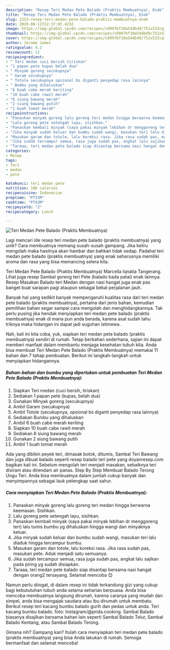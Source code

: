 ```yaml
---
description: "Resep Teri Medan Pete Balado (Praktis Membuatnya), Enak"
title: "Resep Teri Medan Pete Balado (Praktis Membuatnya), Enak"
slug: 2253-resep-teri-medan-pete-balado-praktis-membuatnya-enak
date: 2020-08-11T22:37:07.423Z
image: https://img-global.cpcdn.com/recipes/c8997bf10a54dbd9/751x532cq70/teri-medan-pete-balado-praktis-membuatnya-foto-resep-utama.jpg
thumbnail: https://img-global.cpcdn.com/recipes/c8997bf10a54dbd9/751x532cq70/teri-medan-pete-balado-praktis-membuatnya-foto-resep-utama.jpg
cover: https://img-global.cpcdn.com/recipes/c8997bf10a54dbd9/751x532cq70/teri-medan-pete-balado-praktis-membuatnya-foto-resep-utama.jpg
author: Jerome James
ratingvalue: 4.2
reviewcount: 11
recipeingredient:
- " Teri medan cuci bersih tiriskan"
- "1 papan pete kupas belah dua"
- " Minyak goreng secukupnya"
- " Garam secukupnya"
- " Totole secukupnya opsional bs diganti penyedap rasa lainnya"
- " Bumbu yang dihaluskan"
- "6 buah cabe merah keriting"
- "10 buah cabe rawit merah"
- "6 siung bawang merah"
- "2 siung bawang putih"
- "1 buah tomat merah"
recipeinstructions:
- "Panaskan minyak goreng lalu goreng teri medan hingga berwarna keemasan. Sisihkan."
- "Lalu goreng pete setengah layu, sisihkan."
- "Panaskan kembali minyak (saya pakai minyak lebihan dr menggoreng teri) lalu tumis bumbu yg dihaluskan hingga wangi dan minyaknya keluar."
- "Jika minyak sudah keluar dan bumbu sudah wangi, masukan teri lalu diaduk hingga tercampur bumbu."
- "Masukan garam dan totole, lalu koreksi rasa. Jika rasa sudah pas, masukan pete. Aduk menjadi satu semuanya."
- "Jika sudah tercampur semua, rasa juga sudah pas, angkat lalu sajikan pada piring yg sudah disiapkan."
- "Taraaa, teri medan pete balado siap disantap bersama nasi hangat dengan orang2 tersayang. Selamat mencoba 😊"
categories:
- Resep
tags:
- teri
- medan
- pete

katakunci: teri medan pete 
nutrition: 106 calories
recipecuisine: Indonesian
preptime: "PT33M"
cooktime: "PT43M"
recipeyield: "2"
recipecategory: Lunch

---
```



![Teri Medan Pete Balado (Praktis Membuatnya)](https://img-global.cpcdn.com/recipes/c8997bf10a54dbd9/751x532cq70/teri-medan-pete-balado-praktis-membuatnya-foto-resep-utama.jpg)

Lagi mencari ide resep teri medan pete balado (praktis membuatnya) yang unik? Cara membuatnya memang susah-susah gampang. Jika keliru mengolah maka hasilnya akan hambar dan bahkan tidak sedap. Padahal teri medan pete balado (praktis membuatnya) yang enak seharusnya memiliki aroma dan rasa yang bisa memancing selera kita.

Teri Medan Pete Balado (Praktis Membuatnya) Marcella Iqnatia Tangerang. Lihat juga resep Sambal goreng teri Pete (balado bada patai) enak lainnya. Resep Masakan Balado teri Medan dengan nasi hangat juga enak pas banget buat sarapan pagi ataupun sebagai bekal perjalanan jauh.

Banyak hal yang sedikit banyak mempengaruhi kualitas rasa dari teri medan pete balado (praktis membuatnya), pertama dari jenis bahan, kemudian pemilihan bahan segar sampai cara mengolah dan menghidangkannya. Tak perlu pusing jika hendak menyiapkan teri medan pete balado (praktis membuatnya) enak di mana pun anda berada, karena asal sudah tahu triknya maka hidangan ini dapat jadi suguhan istimewa.


Nah, kali ini kita coba, yuk, siapkan teri medan pete balado (praktis membuatnya) sendiri di rumah. Tetap berbahan sederhana, sajian ini dapat memberi manfaat dalam membantu menjaga kesehatan tubuh kita. Anda bisa membuat Teri Medan Pete Balado (Praktis Membuatnya) memakai 11 bahan dan 7 tahap pembuatan. Berikut ini langkah-langkah untuk menyiapkan hidangannya.

<!--inarticleads1-->

##### Bahan-bahan dan bumbu yang diperlukan untuk pembuatan Teri Medan Pete Balado (Praktis Membuatnya):

1. Siapkan  Teri medan (cuci bersih, tiriskan)
1. Sediakan 1 papan pete (kupas, belah dua)
1. Gunakan  Minyak goreng (secukupnya)
1. Ambil  Garam (secukupnya)
1. Ambil  Totole (secukupnya, opsional bs diganti penyedap rasa lainnya)
1. Sediakan  Bumbu yang dihaluskan
1. Ambil 6 buah cabe merah keriting
1. Siapkan 10 buah cabe rawit merah
1. Sediakan 6 siung bawang merah
1. Gunakan 2 siung bawang putih
1. Ambil 1 buah tomat merah


Ada yang dibikin peyek teri, dimasak botok, ditumis, Sambal Teri Bawang dan juga dibuat balado seperti resep balado teri pete yang doyanresep.com bagikan kali ini. Sebelum mengolah teri menjadi masakan, sebaiknya teri disiram atau direndam air panas. Step By Step Membuat Balado Terong Ungu Teri. Anda bisa membuatnya dalam jumlah cukup banyak dan menyimpannya sebagai lauk pelengkap saat sahur. 

<!--inarticleads2-->

##### Cara menyiapkan Teri Medan Pete Balado (Praktis Membuatnya):

1. Panaskan minyak goreng lalu goreng teri medan hingga berwarna keemasan. Sisihkan.
1. Lalu goreng pete setengah layu, sisihkan.
1. Panaskan kembali minyak (saya pakai minyak lebihan dr menggoreng teri) lalu tumis bumbu yg dihaluskan hingga wangi dan minyaknya keluar.
1. Jika minyak sudah keluar dan bumbu sudah wangi, masukan teri lalu diaduk hingga tercampur bumbu.
1. Masukan garam dan totole, lalu koreksi rasa. Jika rasa sudah pas, masukan pete. Aduk menjadi satu semuanya.
1. Jika sudah tercampur semua, rasa juga sudah pas, angkat lalu sajikan pada piring yg sudah disiapkan.
1. Taraaa, teri medan pete balado siap disantap bersama nasi hangat dengan orang2 tersayang. Selamat mencoba 😊


Namun perlu diingat, di dalam resep ini tidak terkandung gizi yang cukup bagi kebututuhan tubuh anda selama seharian berpuasa. Anda bisa mencoba membuatnya langsung dirumah, karena caranya yang mudah dan simpel, anda bisa mengajak saudara atau ibu dirumah untuk membatu. Berikut resep teri kacang bumbu balado gurih dan pedas untuk anda. Teri kacang bumbu balado. foto: Instagram/@prida.cooking. Sambal Balado biasanya disajikan bersama bahan lain seperti Sambal Balado Telur, Sambal Balado Kentang, atau Sambal Balado Terong. 

Gimana nih? Gampang kan? Itulah cara menyiapkan teri medan pete balado (praktis membuatnya) yang bisa Anda lakukan di rumah. Semoga bermanfaat dan selamat mencoba!
